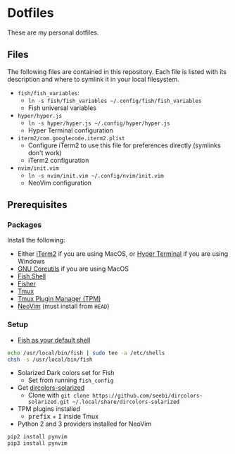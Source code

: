 # Dotfiles
These are my personal dotfiles.

## Files
The following files are contained in this repository. Each file is listed with its description and where to symlink it in your local filesystem.
- `fish/fish_variables`: 
  - `ln -s fish/fish_variables ~/.config/fish/fish_variables`
  - Fish universal variables
- `hyper/hyper.js`
  - `ln -s hyper/hyper.js ~/.config/hyper/hyper.js`
  - Hyper Terminal configuration
- `iterm2/com.googlecode.iterm2.plist`
  - Configure iTerm2 to use this file for preferences directly (symlinks don't work)
  - iTerm2 configuration
- `nvim/init.vim`
  - `ln -s nvim/init.vim ~/.config/nvim/init.vim`
  - NeoVim configuration

## Prerequisites
### Packages
Install the following:
- Either [iTerm2](https://www.iterm2.com/) if you are using MacOS, or [Hyper Terminal](https://hyper.is/) if you are using Windows
- [GNU Coreutils](https://formulae.brew.sh/formula/coreutils) if you are using MacOS
- [Fish Shell](https://fishshell.com/)
- [Fisher](https://github.com/jorgebucaran/fisher)
- [Tmux](https://github.com/tmux/tmux)
- [Tmux Plugin Manager (TPM)](https://github.com/tmux-plugins/tpm)
- [NeoVim](https://neovim.io/) (must install from `HEAD`)

### Setup
- [Fish as your default shell](https://fishshell.com/docs/current/tutorial.html#tut_switching_to_fish)
```sh
echo /usr/local/bin/fish | sudo tee -a /etc/shells
chsh -s /usr/local/bin/fish
```
- Solarized Dark colors set for Fish
  - Set from running `fish_config`
- Get [dircolors-solarized](https://github.com/seebi/dircolors-solarized)
  - Clone with `git clone https://github.com/seebi/dircolors-solarized.git ~/.local/share/dircolors-solarized`
- TPM plugins installed
  - <kbd>prefix</kbd> + <kbd>I</kbd> inside Tmux
- Python 2 and 3 providers installed for NeoVim
```sh
pip2 install pynvim
pip3 install pynvim
```

